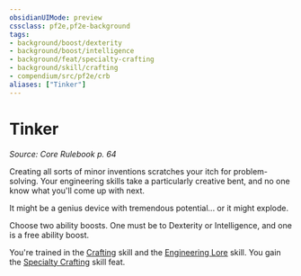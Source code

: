 ```yaml
---
obsidianUIMode: preview
cssclass: pf2e,pf2e-background
tags:
- background/boost/dexterity
- background/boost/intelligence
- background/feat/specialty-crafting
- background/skill/crafting
- compendium/src/pf2e/crb
aliases: ["Tinker"]
---
```

# Tinker
*Source: Core Rulebook p. 64*  

Creating all sorts of minor inventions scratches your itch for problem-solving. Your engineering skills take a particularly creative bent, and no one know what you'll come up with next.

It might be a genius device with tremendous potential... or it might explode.

Choose two ability boosts. One must be to Dexterity or Intelligence, and one is a free ability boost.

You're trained in the [Crafting](../../skills.md#Crafting) skill and the [Engineering Lore](../../skills.md#Lore) skill. You gain the [Specialty Crafting](../../feats/specialty-crafting.md) skill feat.